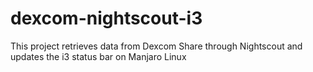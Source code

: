 # dexcom-nightscout-i3
This project retrieves data from Dexcom Share through Nightscout and updates the i3 status bar on Manjaro Linux

